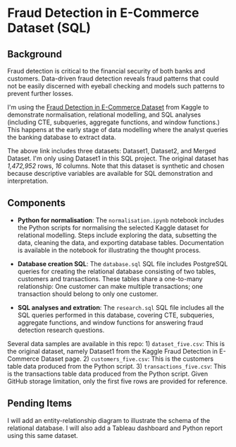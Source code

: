 # Fraud Detection in E-Commerce Dataset (SQL)

## Background

Fraud detection is critical to the financial security of both banks and customers. Data-driven fraud detection reveals fraud patterns that could not be easily discerned with eyeball checking and models such patterns to prevent further losses.

I'm using the [Fraud Detection in E-Commerce Dataset](https://www.kaggle.com/datasets/kevinvagan/fraud-detection-dataset) from Kaggle to demonstrate normalisation, relational modelling, and SQL analyses (including CTE, subqueries, aggregate functions, and window functions.) This happens at the early stage of data modelling where the analyst queries the banking database to extract data.

The above link includes three datasets: Dataset1, Dataset2, and Merged Dataset. I'm only using Dataset1 in this SQL project. The original dataset has *1,472,952* rows, *16* columns. Note that this dataset is synthetic and chosen because descriptive variables are available for SQL demonstration and interpretation.

## Components

- **Python for normalisation**: The `normalisation.ipynb` notebook includes the Python scripts for normalising the selected Kaggle dataset for relational modelling. Steps include exploring the data, subsetting the data, cleaning the data, and exporting database tables. Documentation is available in the notebook for illustrating the thought process.

- **Database creation SQL**: The `database.sql` SQL file includes PostgreSQL queries for creating the relational database consisting of two tables, customers and transactions. These tables share a one-to-many relationship: One customer can make multiple transactions; one transaction should belong to only one customer.

- **SQL analyses and extration**: The `research.sql` SQL file includes all the SQL queries performed in this database, covering CTE, subqueries, aggregate functions, and window functions for answering fraud detection research questions.

Several data samples are available in this repo: 1) `dataset_five.csv`: This is the original dataset, namely Dataset1 from the Kaggle Fraud Detection in E-Commerce Dataset page. 2) `customers_five.csv`: This is the customers table data produced from the Python script. 3) `transactions_five.csv`: This is the transactions table data produced from the Python script. Given GitHub storage limitation, only the first five rows are provided for reference.

## Pending Items

I will add an entity-relationship diagram to illustrate the schema of the relational database. I will also add a Tableau dashboard and Python report using this same dataset.

